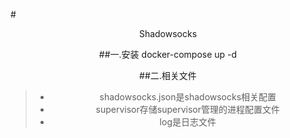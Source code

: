 #<center/>Shadowsocks

##一.安装
    docker-compose up -d

##二.相关文件
> - shadowsocks.json是shadowsocks相关配置
> - supervisor存储supervisor管理的进程配置文件
> - log是日志文件